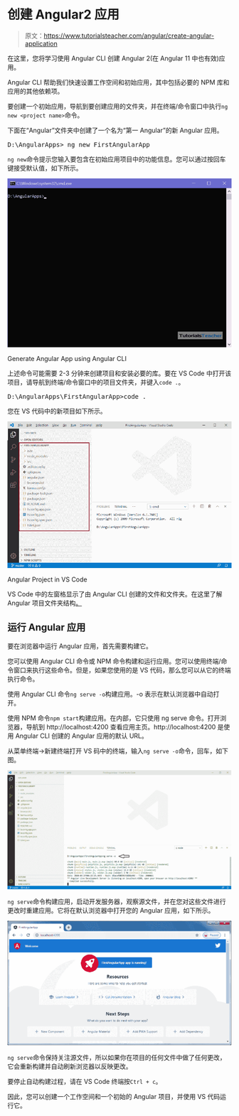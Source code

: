 # 创建 Angular2 应用

> 原文：<https://www.tutorialsteacher.com/angular/create-angular-application>

在这里，您将学习使用 Angular CLI 创建 Angular 2(在 Angular 11 中也有效)应用。

Angular CLI 帮助我们快速设置工作空间和初始应用，其中包括必要的 NPM 库和应用的其他依赖项。

要创建一个初始应用，导航到要创建应用的文件夹，并在终端/命令窗口中执行`ng new <project name>`命令。

下面在“Angular”文件夹中创建了一个名为“第一 Angular”的新 Angular 应用。

<samp>D:\AngularApps> ng new FirstAngularApp</samp>

`ng new`命令提示您输入要包含在初始应用项目中的功能信息。您可以通过按回车键接受默认值，如下所示。

[![](img/0e896dd41472f6ed5a1629ba8036e1ce.png)](../../Content/images/angular/create-angular-app.gif)

Generate Angular App using Angular CLI



上述命令可能需要 2-3 分钟来创建项目和安装必要的库。要在 VS Code 中打开该项目，请导航到终端/命令窗口中的项目文件夹，并键入`code .`。

<samp>D:\AngularApps\FirstAngularApp\>code .</samp>

您在 VS 代码中的新项目如下所示。

[![](img/649b20fb7ceef063a1b4ce8bd4bfa2fc.png)](../../Content/images/angular/angular-project.png)

Angular Project in VS Code



VS Code 中的左窗格显示了由 Angular CLI 创建的文件和文件夹。在这里了解 Angular 项目文件夹结构[。](https://angular.io/guide/file-structure)

## 运行 Angular 应用

要在浏览器中运行 Angular 应用，首先需要构建它。

您可以使用 Angular CLI 命令或 NPM 命令构建和运行应用。您可以使用终端/命令窗口来执行这些命令。但是，如果您使用的是 VS 代码，那么您可以从它的终端执行命令。

使用 Angular CLI 命令`ng serve -o`构建应用。-o 表示在默认浏览器中自动打开。

使用 NPM 命令`npm start`构建应用。在内部，它只使用 ng serve 命令。打开浏览器，导航到 http://localhost:4200 查看应用主页。http://localhost:4200 是使用 Angular CLI 创建的 Angular 应用的默认 URL。

从菜单终端->新建终端打开 VS 码中的终端，输入`ng serve -o`命令，回车，如下图。

[![](img/58b49df2836324c75823c954b18ede1a.png)](../../Content/images/angular/run-angular-app.png)





`ng serve`命令构建应用，启动开发服务器，观察源文件，并在您对这些文件进行更改时重建应用。它将在默认浏览器中打开您的 Angular 应用，如下所示。

[![](img/738cdd4145823fc8f32d273ebfa4b467.png)](../../Content/images/angular/angular-app.png)





`ng serve`命令保持关注源文件，所以如果你在项目的任何文件中做了任何更改，它会重新构建并自动刷新浏览器以反映更改。

要停止自动构建过程，请在 VS Code 终端按`Ctrl + c`。

因此，您可以创建一个工作空间和一个初始的 Angular 项目，并使用 VS 代码运行它。
